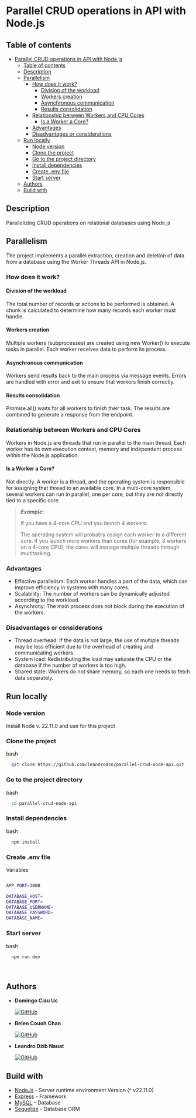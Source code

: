 # Parallel CRUD operations in API with Node.js

## Table of contents

- [Parallel CRUD operations in API with Node.js](#parallel-crud-operations-in-api-with-nodejs)
  - [Table of contents](#table-of-contents)
  - [Description](#description)
  - [Parallelism](#parallelism)
    - [How does it work?](#how-does-it-work)
      - [Division of the workload](#division-of-the-workload)
      - [Workers creation](#workers-creation)
      - [Asynchronous communication](#asynchronous-communication)
      - [Results consolidation](#results-consolidation)
    - [Relationship between Workers and CPU Cores](#relationship-between-workers-and-cpu-cores)
      - [Is a Worker a Core?](#is-a-worker-a-core)
    - [Advantages](#advantages)
    - [Disadvantages or considerations](#disadvantages-or-considerations)
  - [Run locally](#run-locally)
    - [Node version](#node-version)
    - [Clone the project](#clone-the-project)
    - [Go to the project directory](#go-to-the-project-directory)
    - [Install dependencies](#install-dependencies)
    - [Create .env file](#create-env-file)
    - [Start server](#start-server)
  - [Authors](#authors)
  - [Build with](#build-with)

## Description

Parallelizing CRUD operations on relational databases using Node.js
<br>

## Parallelism

The project implements a parallel extraction, creation and deletion of data from a database using the Worker Threads API in Node.js.

### How does it work?

#### Division of the workload

The total number of records or actions to be performed is obtained.
A chunk is calculated to determine how many records each worker must handle.

#### Workers creation

Multiple workers (subprocesses) are created using new Worker() to execute tasks in parallel. Each worker receives data to perform its process.

#### Asynchronous communication

Workers send results back to the main process via message events.
Errors are handled with error and exit to ensure that workers finish correctly.

#### Results consolidation

Promise.all() waits for all workers to finish their task.
The results are combined to generate a response from the endpoint.

### Relationship between Workers and CPU Cores

Workers in Node.js are threads that run in parallel to the main thread.
Each worker has its own execution context, memory and independent process within the Node.js application.

#### Is a Worker a Core?

Not directly. A worker is a thread, and the operating system is responsible for assigning that thread to an available core. In a multi-core system, several workers can run in parallel, one per core, but they are not directly tied to a specific core.

> **_Example_:**
>
> If you have a 4-core CPU and you launch 4 workers:
>
> The operating system will probably assign each worker to a different core.
> If you launch more workers than cores (for example, 8 workers on a 4-core CPU), the cores will manage multiple threads through multitasking.

### Advantages

- Effective parallelism: Each worker handles a part of the data, which can improve efficiency in systems with many cores.
- Scalability: The number of workers can be dynamically adjusted according to the workload.
- Asynchrony: The main process does not block during the execution of the workers.

### Disadvantages or considerations

- Thread overhead: If the data is not large, the use of multiple threads may be less efficient due to the overhead of creating and communicating workers.
- System load: Redistributing the load may saturate the CPU or the database if the number of workers is too high.
- Shared state: Workers do not share memory, so each one needs to fetch data separately.

## Run locally

### Node version

Install Node v. 22.11.0 and use for this project

### Clone the project

bash

```sh
  git clone https://github.com/leandrodzn/parallel-crud-node-api.git
```

### Go to the project directory

bash

```sh
  cd parallel-crud-node-api
```

### Install dependencies

bash

```sh
  npm install
```

### Create .env file

Variables

```bash

APP_PORT=3000

DATABASE_HOST=
DATABASE_PORT=
DATABASE_USERNAME=
DATABASE_PASSWORD=
DATABASE_NAME=

```

### Start server

bash

```sh
  npm run dev
```

<br>

## Authors

- **Domingo Ciau Uc**

  [![GitHub](https://img.shields.io/badge/GitHub-DomingoCiau02-red?style=flat&logo=github)](https://github.com/DomingoCiau02)

- **Belen Couoh Chan**

  [![GitHub](https://img.shields.io/badge/GitHub-Belen2708-pink?style=flat&logo=github)](https://github.com/Belen2708)

- **Leandro Dzib Nauat**

  [![GitHub](https://img.shields.io/badge/GitHub-leandrodzn-green?style=flat&logo=github)](https://github.com/leandrodzn)

## Build with

- [NodeJs](https://nodejs.org/es) - Server runtime environment Version (^ v22.11.0)
- [Express](https://expressjs.com/) - Framework
- [MySQL](https://www.mysql.com/) - Database
- [Sequelize](https://sequelize.org/) - Database ORM
